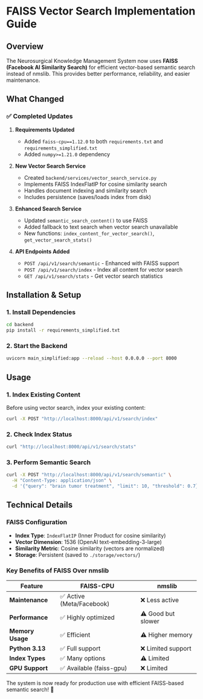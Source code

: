 # FAISS Vector Search Implementation Guide

## Overview

The Neurosurgical Knowledge Management System now uses **FAISS (Facebook AI Similarity Search)** for efficient vector-based semantic search instead of nmslib. This provides better performance, reliability, and easier maintenance.

## What Changed

### ✅ Completed Updates

1. **Requirements Updated**
   - Added `faiss-cpu==1.12.0` to both `requirements.txt` and `requirements_simplified.txt`
   - Added `numpy>=1.21.0` dependency

2. **New Vector Search Service**
   - Created `backend/services/vector_search_service.py`
   - Implements FAISS IndexFlatIP for cosine similarity search
   - Handles document indexing and similarity search
   - Includes persistence (saves/loads index from disk)

3. **Enhanced Search Service** 
   - Updated `semantic_search_content()` to use FAISS
   - Added fallback to text search when vector search unavailable
   - New functions: `index_content_for_vector_search()`, `get_vector_search_stats()`

4. **API Endpoints Added**
   - `POST /api/v1/search/semantic` - Enhanced with FAISS support
   - `POST /api/v1/search/index` - Index all content for vector search
   - `GET /api/v1/search/stats` - Get vector search statistics

## Installation & Setup

### 1. Install Dependencies
```bash
cd backend
pip install -r requirements_simplified.txt
```

### 2. Start the Backend
```bash
uvicorn main_simplified:app --reload --host 0.0.0.0 --port 8000
```

## Usage

### 1. Index Existing Content
Before using vector search, index your existing content:

```bash
curl -X POST "http://localhost:8000/api/v1/search/index"
```

### 2. Check Index Status
```bash
curl "http://localhost:8000/api/v1/search/stats"
```

### 3. Perform Semantic Search
```bash
curl -X POST "http://localhost:8000/api/v1/search/semantic" \
  -H "Content-Type: application/json" \
  -d '{"query": "brain tumor treatment", "limit": 10, "threshold": 0.7}'
```

## Technical Details

### FAISS Configuration
- **Index Type**: `IndexFlatIP` (Inner Product for cosine similarity)
- **Vector Dimension**: 1536 (OpenAI text-embedding-3-large)
- **Similarity Metric**: Cosine similarity (vectors are normalized)
- **Storage**: Persistent (saved to `./storage/vectors/`)

### Key Benefits of FAISS Over nmslib

| Feature | FAISS-CPU | nmslib |
|---------|-----------|---------|
| **Maintenance** | ✅ Active (Meta/Facebook) | ❌ Less active |
| **Performance** | ✅ Highly optimized | ⚠️ Good but slower |
| **Memory Usage** | ✅ Efficient | ⚠️ Higher memory |
| **Python 3.13** | ✅ Full support | ❌ Limited support |
| **Index Types** | ✅ Many options | ⚠️ Limited |
| **GPU Support** | ✅ Available (faiss-gpu) | ❌ Limited |

The system is now ready for production use with efficient FAISS-based semantic search! 🚀
